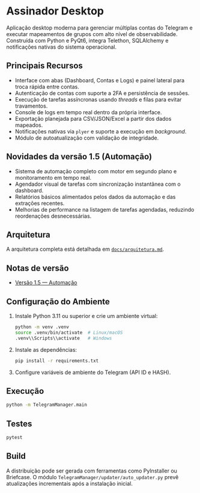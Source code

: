# Assinador Desktop

Aplicação desktop moderna para gerenciar múltiplas contas do Telegram e executar
mapeamentos de grupos com alto nível de observabilidade. Construída com Python e
PyQt6, integra Telethon, SQLAlchemy e notificações nativas do sistema
operacional.

## Principais Recursos

- Interface com abas (Dashboard, Contas e Logs) e painel lateral para troca
  rápida entre contas.
- Autenticação de contas com suporte a 2FA e persistência de sessões.
- Execução de tarefas assíncronas usando *threads* e filas para evitar travamentos.
- Console de logs em tempo real dentro da própria interface.
- Exportação planejada para CSV/JSON/Excel a partir dos dados mapeados.
- Notificações nativas via `plyer` e suporte a execução em *background*.
- Módulo de autoatualização com validação de integridade.

## Novidades da versão 1.5 (Automação)

- Sistema de automação completo com motor em segundo plano e monitoramento em tempo real.
- Agendador visual de tarefas com sincronização instantânea com o dashboard.
- Relatórios básicos alimentados pelos dados da automação e das extrações recentes.
- Melhorias de performance na listagem de tarefas agendadas, reduzindo reordenações desnecessárias.

## Arquitetura

A arquitetura completa está detalhada em [`docs/arquitetura.md`](docs/arquitetura.md).

## Notas de versão

- [Versão 1.5 — Automação](docs/releases/versao-1.5.md)

## Configuração do Ambiente

1. Instale Python 3.11 ou superior e crie um ambiente virtual:
   ```bash
   python -m venv .venv
   source .venv/bin/activate  # Linux/macOS
   .venv\\Scripts\\activate   # Windows
   ```
2. Instale as dependências:
   ```bash
   pip install -r requirements.txt
   ```
3. Configure variáveis de ambiente do Telegram (API ID e HASH).

## Execução

```bash
python -m TelegramManager.main
```

## Testes

```bash
pytest
```

## Build

A distribuição pode ser gerada com ferramentas como PyInstaller ou Briefcase.
O módulo `TelegramManager/updater/auto_updater.py` prevê atualizações incrementais após a
instalação inicial.
